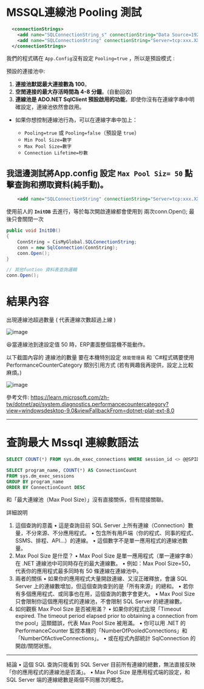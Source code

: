 # MSSQL連線池 Pooling 測試

```xml
  <connectionStrings>
    <add name="SQLConnectionString_s" connectionString="Data Source=192.168.3.115;Initial Catalog=erp_dbSQL;User ID=diyiuser;Password=xxxxxxxxx" providerName="System.Data.SqlClient" />
    <add name="SQLConnectionString" connectionString="Server=tcp:xxx.XXX.xxx.x,11433;Initial Catalog=erp_dbSQL;Persist Security Info=False;User ID=xxxxxx;Password=xxxxxxxx;MultipleActiveResultSets=False;Encrypt=true ;TrustServerCertificate=true;Connection Timeout=350;" />
  </connectionStrings>
```

我們的程式碼在 `App.Config`沒有設定 `Pooling=true` ，所以是預設模式 : 

預設的連接池中:

1. **連接池默認最大連接數為 100**。
2. **空閒連接的最大存活時間為 4-8 分鐘**。(自動回收)
3. **連線池是 ADO.NET SqlClient 預設啟用的功能**，即使你沒有在連線字串中明確設定，連線池依然會啟用。

- 如果你想控制連線池行為，可以在連線字串中加上：

  - `Pooling=true` 或 `Pooling=false`（預設是 `true`）
  - `Min Pool Size=數字`
  - `Max Pool Size=數字`
  - `Connection Lifetime=秒數`


## 我這邊測試將App.config 設定 `Max Pool Siz= 50` 點擊查詢和撈取資料(純手動)。

```xml
    <add name="SQLConnectionString" connectionString="Server=tcp:xxx.XXX.xxx.x,11433;Initial Catalog=erp_dbSQL;Persist Security Info=False;User ID=xxxxxx;Password=xxxxxxxx;MultipleActiveResultSets=False;Encrypt=true ;TrustServerCertificate=true;Connection Timeout=350 Timeout=10 ;Pooling=true;Min Pool Size = 5;Max Pool Size=50;" />;"

```

使用前人的 **`InitDB`** 去進行，等於每次開啟連線都會使用到 兩次conn.Open(); 最後只會關閉一次
```C#
public void InitDB()
{
    ConnString = CisMyGlobal.SQLConectionString;
    conn = new SqlConnection(ConnString);
    conn.Open();
}

// 其他funtion 資料表查詢邏輯
conn.Open();

```

# 結果內容

出現連線池超過數量 ( 代表連線次數超過上線 )

![image](https://github.com/user-attachments/assets/b2509f9e-5253-4160-a0e8-895d9366762d)

😆當連線池到達設定值 50 時，ERP畫面整個當機不能動作。

以下截圖內容的 連線池的數量 要在本機特別設定 `效能管理員` 和 `C#程式碼要使用PerformanceCounterCategory 類別引用方式 (若有興趣我再提供，設定上比較麻煩。)

![image](https://github.com/user-attachments/assets/1a874389-8f22-4f01-a250-f912ed755acb)

參考文件:
https://learn.microsoft.com/zh-tw/dotnet/api/system.diagnostics.performancecountercategory?view=windowsdesktop-9.0&viewFallbackFrom=dotnet-plat-ext-8.0

---

# 查詢最大 Mssql 連線數語法 

```SQL
SELECT COUNT(*) FROM sys.dm_exec_connections WHERE session_id <> @@SPID
```

```SQL
SELECT program_name, COUNT(*) AS ConnectionCount
FROM sys.dm_exec_sessions
GROUP BY program_name
ORDER BY ConnectionCount DESC
```


和「最大連線池（Max Pool Size）」沒有直接關係，但有間接關聯。

詳細說明
1. 這個查詢的意義
•	這是查詢目前 SQL Server 上所有連線（Connection）數量，不分來源、不分應用程式。
•	包含所有用戶端（你的程式、同事的程式、SSMS、排程、API...）的連線。
•	這個數字不是單一應用程式的連線池數量。
2. Max Pool Size 是什麼？
•	Max Pool Size 是單一應用程式（單一連線字串）在 .NET 連線池中可同時存在的最大連線數。
•	例如：Max Pool Size=50，代表你的應用程式最多同時有 50 條連線在連線池中。
3. 兩者的關係
•	如果你的應用程式大量開啟連線、又沒正確釋放，會讓 SQL Server 上的連線數增加，但這個查詢查到的是「所有來源」的總和。
•	若你有多個應用程式、或同事也在用，這個查詢的數字會更大。
•	Max Pool Size 只會限制你這個應用程式的連線池，不會限制 SQL Server 的總連線數。
4. 如何觀察 Max Pool Size 是否被用滿？
•	如果你的程式出現「Timeout expired. The timeout period elapsed prior to obtaining a connection from the pool」這類錯誤，代表 Max Pool Size 被用滿。
•	你可以用 .NET 的 PerformanceCounter 監控本機的「NumberOfPooledConnections」和「NumberOfActiveConnections」。
•	或在程式內部統計 SqlConnection 的開啟/關閉狀態。

---
結論
•	這個 SQL 查詢只能看到 SQL Server 目前所有連線的總數，無法直接反映「你的應用程式的連線池是否滿」。
•	Max Pool Size 是應用程式端的設定，和 SQL Server 端的連線總數是兩個不同層次的概念。

